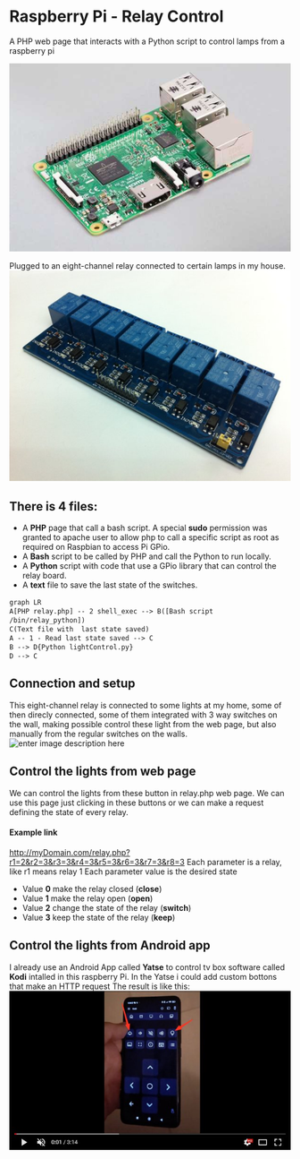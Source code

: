 
# Raspberry Pi - Relay Control

A PHP web page that interacts with a Python script  to control lamps
from a raspberry pi   

![enter image description here](https://github.com/mauriciogoncalves/RaspberryPi-RelayControl/blob/main/home/pi/Pictures/pi.jpeg?raw=true)

Plugged to an eight-channel relay connected to certain lamps in my house.
![enter image description here](https://github.com/mauriciogoncalves/RaspberryPi-RelayControl/blob/main/home/pi/Pictures/relay.jpeg?raw=true)



## There is 4 files:

- A **PHP** page that call a bash script. A special **sudo** permission was granted to apache user to allow php to call a specific script as root as required on Raspbian to access Pi GPio.
- A **Bash** script to be called by PHP and call the Python to run locally.
- A **Python** script with code that use a GPio library that can control the relay board. 
- A **text** file to save the last state of the switches.
```mermaid
graph LR
A[PHP relay.php] -- 2 shell_exec --> B([Bash script /bin/relay_python])
C(Text file with  last state saved) 
A -- 1 - Read last state saved --> C 
B --> D{Python lightControl.py}
D --> C
```
## Connection and setup

This eight-channel relay is connected to some lights at my home, some of then direcly connected, some of them integrated with 3 way switches on the wall, making possible control these light from the web page, but also manually from the regular switches on the walls.
![enter image description here](https://upload.wikimedia.org/wikipedia/commons/7/75/3-way_switch_animated.gif) 


## Control the lights from web page 
We can control the lights from these button in relay.php web page. 
We can use this page just clicking in these buttons or we can make a request defining the state of every relay.



#### Example link

http://myDomain.com/relay.php?r1=2&r2=3&r3=3&r4=3&r5=3&r6=3&r7=3&r8=3 
Each parameter is a relay, like r1 means relay 1
Each parameter value is the desired state
- Value **0** make the relay closed (**close**) 
- Value **1** make the relay open (**open**) 
- Value **2** change the state of the relay (**switch**) 
- Value **3** keep the state of the relay (**keep**) 


## Control the lights from Android app
I already use an Android App called **Yatse** to control tv box software called **Kodi** intalled in this raspberry Pi. 
In the Yatse i could add custom bottons that make an HTTP request 
The result is like this:
 [![Yatse](https://github.com/mauriciogoncalves/RaspberryPi-RelayControl/blob/main/home/pi/Pictures/yatse.jpg?raw=true)](https://www.youtube.com/shorts/agTWJfPldqQ)
